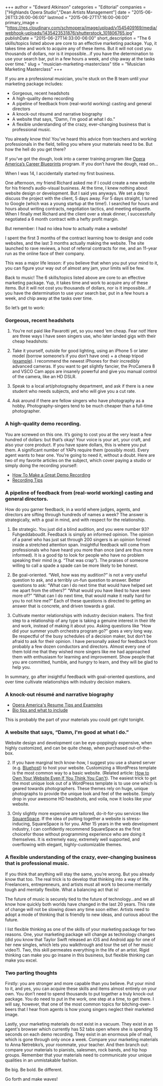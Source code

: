 +++
author = "Edward Atkinson"
categories = "Editorial"
companies = ["Highlands Opera Studio","Dean Artists Management"]
date = "2015-06-26T13:26:00-06:00"
lastmod = "2015-06-27T17:16:00-06:00"
primary_image = "https://res.cloudinary.com/schmopera/image/upload/v1545409169/media/webhook-uploads/1435423531876/shutterstock_101806765.jpg"
publishDate = "2015-06-27T14:33:00-06:00"
short_description = "The 6 skills/topics listed above are core to an effective marketing package. Yup, it takes time and work to acquire any of these items. But it will not cost you thousands of dollars, nor is it impossible…if you have the determination to use your search bar, put in a few hours a week, and chip away at the tasks over time."
slug = "musician-marketing-masterclass"
title = "Musician Marketing Masterclass"
+++

If you are a professional musician, you’re stuck on the B team until your marketing package includes:

- Gorgeous, recent headshots
- A high-quality demo recording
- A pipeline of feedback from (real-world working) casting and general directors
- A knock-out résumé and narrative biography
- A website that says, “Damn, I'm good at what I do.”
- A flexible understanding of the crazy, ever-changing business that is professional music.

You already know this! You’ve heard this advice from teachers and working professionals in the field, telling you where your materials need to be. But how the hell do you get there?

If you’ve got the dough, look into a career training program like [Opera America’s Career Blueprints](http://operaamerica.org/content/about/artists/CareerBlueprints.aspx) program. If you don’t have the dough, read on...

When I was 14, I accidentally started my first business.

One afternoon, my friend Richard asked me if I could create a new website for his friend’s audio-visual business. At the time, I knew nothing about website design or development. But I said yes anyways. We set a day to discuss the project with the client, 5 days away. For 5 days straight, I turned to Google (which was a young startup at the time!). I searched for hours and hours about writing contracts, negotiation tactics, and meeting etiquette. When I finally met Richard and the client over a steak dinner, I successfully negotiated a 6 month contract with a hefty profit margin.

But remember: I had no idea how to actually make a website!

I spent the first 3 months of the contract learning how to design and code websites, and the last 3 months actually making the website. The site launched to rave reviews, a host of referral contracts for me, and an 11-year run as the online face of their company.

This was a major life lesson: if you believe that when you put your mind to it, you can figure your way out of almost any jam, your limits will be few.

Back to music! The 6 skills/topics listed above are core to an effective marketing package. Yup, it takes time and work to acquire any of these items. But it will not cost you thousands of dollars, nor is it impossible...if you have the determination to use your search bar, put in a few hours a week, and chip away at the tasks over time.

So let’s get to work:

### Gorgeous, recent headshots

1. You’re not paid like Pavarotti yet, so you need ‘em cheap. Fear not! Here are three ways I have seen singers use, who later landed gigs with their cheap headshots:

2. Take it yourself, outside for good lighting, using an iPhone 5 or later model (borrow someone’s if you don’t have one) + a cheap tripod ([example](http://www.amazon.com/gp/product/B009GHYMB6/ref=as_li_tl?ie=UTF8&camp=1789&creative=9325&creativeASIN=B009GHYMB6&linkCode=as2&tag=mindsprocket-20&linkId=OIJNPSCSQLLFKFHH)). I recommend the newest iPhones for their incredibly advanced cameras. If you want to get slightly fancier, the ProCamera 8 and VSCO Cam apps are insanely powerful and give you manual control of the camera, like an HD DSLR.

3. Speak to a local art/photography department, and ask if there is a new student who needs subjects, and who will give you a cut rate.

4. Ask around if there are fellow singers who have photography as a hobby. Photography-singers tend to be much cheaper than a full-time photographer.

### A high-quality demo recording. 

You are screwed on this one. It’s going to cost you at the very least a few hundred of dollars: but that’s okay! Your voice is your art, your craft, and also your core product. If you have spare dollars, this is where you put them. A significant number of YAPs require them (possibly most). Every agent wants to hear one. You’re going to need it, without a doubt. Here are two of my favorite articles on the subject, which cover paying a studio or simply doing the recording yourself:


- [How To Make a Great Demo Recording](http://musicalexchange.carnegiehall.org/group/voice/forum/topics/how-to-make-a-great-demo-recording)
- [Recording Tips](http://www.thebusinessofsinging.com/sr_resources/topics/recordingtips.htm)

### A pipeline of feedback from (real-world working) casting and general directors. 

How do you garner feedback, in a world where judges, agents, and directors are sifting through hundreds of names a week? The answer is strategically, with a goal in mind, and with respect for the relationship. 

1. Be strategic. You just did a blind audition, and you were number 93? Fuhgeddaboudit. Feedback is simply an informed opinion. The opinion of a panel who has just sat through 200 singers is an opinion formed inside a stretched attention span. Insightful feedback will come from professionals who have heard you more than once (and are thus more informed). It is a good tip to look for people who have no problem speaking their mind (e.g. “That was crap”). The praises of someone willing to call a spade a spade can be more likely to be honest.

2. Be goal-oriented. “Well, how was my audition?” is not a very useful question to ask, and a terribly un-fun question to answer. Better questions to ask: “What can I do next time that would have helped set me apart from the others?” “What would you have liked to have seen more of?” “What can I do next time, that would make it really hard for you to not hire me?” Each of these questions is directed to getting an answer that is concrete, and driven towards a goal.

3. Cultivate mentor relationships with industry decision makers. The first step to a relationship of any type is taking a genuine interest in their life and work, instead of making it about you. Asking questions like “How did your summer youth orchestra program go?” goes a very long way. Be respectful of the busy schedules of a decision maker, but don’t be afraid to ask for their opinion. I have personally asked for feedback from probably a few dozen conductors and directors. Almost every one of them told me that they wished more singers like me had approached them with enthusiasm for learning and improvement. Show people that you are committed, humble, and hungry to learn, and they will be glad to help you.

In summary, go after insightful feedback with goal-oriented questions, and over time cultivate relationships with industry decision makers.

### A knock-out résumé and narrative biography

- [Opera America's Resume Tips and Examples](http://www.operaamerica.org/content/about/Artists/Downloads.aspx)
- [Bio tips and what to include](http://careers.faa.illinois.edu/music/bioMusic.pdf)

This is probably the part of your materials you could get right tonight.

### A website that says, “Damn, I'm good at what I do.” 

Website design and development can be eye-poppingly expensive, when highly customized, and can be quite cheap, when purchased out-of-the-box.

2. If you have marginal tech know-how, I suggest you use a shared server (e.g. [Bluehost](http://www.bluehost.com/track/crimson0emperor/)) to host your website. Customizing a WordPress template is the most common way to a basic website. (Related article: [How to Own Your Website Even If You Think You Can't](http://www.howtogeek.com/109946/how-to-own-your-own-website-even-if-you-think-you-cant-build-one-pt-1)). The easiest trick to get the most unique look out of a WordPress template is to use one which is geared towards photographers. These themes rely on huge, unique photographs to provide the unique look and feel of the website. Simply drop in your awesome HD headshots, and voila, now it looks like your website.

3. Only slightly more expensive are tailored, do-it-for-you services like [SquareSpace](http://www.squarespace.com/). If the idea of putting together a website is stress-inducing, SquareSpace is for you. After 15 years in the web development industry, I can confidently recommend SquareSpace as the first choicefor those without programming experience who are doing it themselves. It is extremely easy, extremely well supported, and overflowing with elegant, highly-customizable themes.

### A flexible understanding of the crazy, ever-changing business that is professional music.

If you think that anything will stay the same, you’re wrong. But you already know that too. The real trick is to develop that thinking into a way of life. Freelancers, entrepreneurs, and artists must all work to become mentally tough and mentally flexible. What a balancing act that is! 

The future of music is securely tied to the future of technology…and we all know how quickly both worlds have changed in the last 20 years. This rate of change will not be slowing down any time soon either. Artists need to adopt a mode of thinking that is friendly to new ideas, and curious about the future. 

I list flexible thinking as one of the skills of your marketing package for two reasons. One, your marketing package will change as technology changes (did you know that Taylor Swift released an iOS and Android app for one of her new singles, which lets you walkthrough and tour the set of her music video?). Two, this skill permeates everything in the life of an artist. Rigid thinking can make you go insane in this business, but flexible thinking can make you excel.

### Two parting thoughts

Firstly: you are stronger and more capable than you believe. Put your mind to it, and yes, you can acquire these skills and items almost entirely on your own. You don’t need to spend thousands to put together a truly knock-out package. You do need to put in the work, one step at a time, to get there. I will say, however, that one of the most common topics for bitching-over-beers that I hear from agents is how young singers neglect their marketed image.

Lastly, your marketing materials do not exist in a vacuum. They exist in an agent's browser which currently has 52 tabs open where she is spending 15 seconds on each demo recording. They exist in an enormous pile of mail, which is gone through only once a week. Compare your marketing materials to Anna Netrebko’s, your roommate, your teacher. And then branch out: compare your materials to pianists, salesmen, rock bands, and hip hop groups. Remember that your materials need to communicate your unique qualities in an unmistakable fashion.

Be big. Be bold. Be different.

Go forth and make waves!
